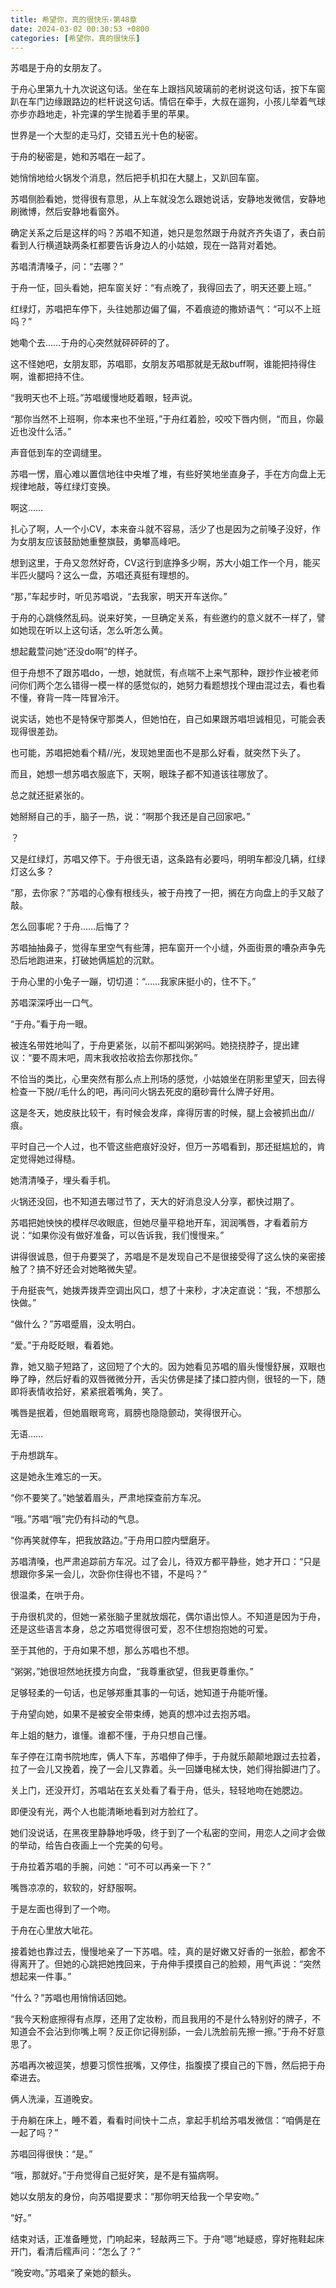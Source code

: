 ```yaml
---
title: 希望你，真的很快乐-第48章
date: 2024-03-02 00:30:53 +0800
categories: [希望你，真的很快乐]
---
```


苏唱是于舟的女朋友了。

于舟心里第九十九次说这句话。坐在车上跟挡风玻璃前的老树说这句话，按下车窗趴在车门边缘跟路边的栏杆说这句话。情侣在牵手，大叔在遛狗，小孩儿举着气球亦步亦趋地走，补完课的学生抛着手里的苹果。

世界是一个大型的走马灯，交错五光十色的秘密。

于舟的秘密是，她和苏唱在一起了。

她悄悄地给火锅发个消息，然后把手机扣在大腿上，又趴回车窗。

苏唱侧脸看她，觉得很有意思，从上车就没怎么跟她说话，安静地发微信，安静地刷微博，然后安静地看窗外。

确定关系之后是这样的吗？苏唱不知道，她只是忽然跟于舟就齐齐失语了，表白前看到人行横道缺两条杠都要告诉身边人的小姑娘，现在一路背对着她。

苏唱清清嗓子，问：“去哪？”

于舟一怔，回头看她，把车窗关好：“有点晚了，我得回去了，明天还要上班。”

红绿灯，苏唱把车停下，头往她那边偏了偏，不着痕迹的撒娇语气：“可以不上班吗？”

她嘞个去……于舟的心突然就砰砰砰的了。

这不怪她吧，女朋友耶，苏唱耶，女朋友苏唱那就是无敌buff啊，谁能把持得住啊，谁都把持不住。

“我明天也不上班。”苏唱缓慢地眨着眼，轻声说。

“那你当然不上班啊，你本来也不坐班，”于舟红着脸，咬咬下唇内侧，“而且，你最近也没什么活。”

声音低到车的空调缝里。

苏唱一愣，眉心难以置信地往中央堆了堆，有些好笑地坐直身子，手在方向盘上无规律地敲，等红绿灯变换。

啊这……

扎心了啊，人一个小CV，本来奋斗就不容易，活少了也是因为之前嗓子没好，作为女朋友应该鼓励她重整旗鼓，勇攀高峰吧。

想到这里，于舟又忽然好奇，CV这行到底挣多少啊，苏大小姐工作一个月，能买半匹火腿吗？这么一盘，苏唱还真挺有理想的。

“那，”车起步时，听见苏唱说，“去我家，明天开车送你。”

于舟的心跳倏然乱码。说来好笑，一旦确定关系，有些邀约的意义就不一样了，譬如她现在听以上这句话，怎么听怎么黄。

想起戴萱问她“还没do啊”的样子。

但于舟想不了跟苏唱do，一想，她就慌，有点喘不上来气那种，跟抄作业被老师问你们两个怎么错得一模一样的感觉似的，她努力看题想找个理由混过去，看也看不懂，脊背一阵一阵冒冷汗。

说实话，她也不是特保守那类人，但她怕在，自己如果跟苏唱坦诚相见，可能会表现得很差劲。

也可能，苏唱把她看个精//光，发现她里面也不是那么好看，就突然下头了。

而且，她想一想苏唱衣服底下，天啊，眼珠子都不知道该往哪放了。

总之就还挺紧张的。

她掰掰自己的手，脑子一热，说：“啊那个我还是自己回家吧。”

？

又是红绿灯，苏唱又停下。于舟很无语，这条路有必要吗，明明车都没几辆，红绿灯这么多？

“那，去你家？”苏唱的心像有根线头，被于舟拽了一把，搁在方向盘上的手又敲了敲。

怎么回事呢？于舟……后悔了？

苏唱抽抽鼻子，觉得车里空气有些薄，把车窗开一个小缝，外面街景的嘈杂声争先恐后地跑进来，打破她俩尴尬的沉默。

于舟心里的小兔子一蹦，切切道：“……我家床挺小的，住不下。”

苏唱深深呼出一口气。

“于舟。”看于舟一眼。

被连名带姓地叫了，于舟更紧张，以前不都叫粥粥吗。她挠挠脖子，提出建议：“要不周末吧，周末我收拾收拾去你那找你。”

不恰当的类比，心里突然有那么点上刑场的感觉，小姑娘坐在阴影里望天，回去得检查一下脱//毛什么的吧，再问问火锅去死皮的磨砂膏什么牌子好用。

这是冬天，她皮肤比较干，有时候会发痒，痒得厉害的时候，腿上会被抓出血//痕。

平时自己一个人过，也不管这些疤痕好没好，但万一苏唱看到，那还挺尴尬的，肯定觉得她过得糙。

她清清嗓子，埋头看手机。

火锅还没回，也不知道去哪过节了，天大的好消息没人分享，都快过期了。

苏唱把她怏怏的模样尽收眼底，但她尽量平稳地开车，润润嘴唇，才看着前方说：“如果你没有做好准备，可以告诉我，我们慢慢来。”

讲得很诚恳，但于舟要哭了，苏唱是不是发现自己不是很接受得了这么快的亲密接触了？搞不好还会对她略微失望。

于舟挺丧气，她拨弄拨弄空调出风口，想了十来秒，才决定直说：“我，不想那么快做。”

“做什么？”苏唱蹙眉，没太明白。

“爱。”于舟眨眨眼，看着她。

靠，她又脑子短路了，这回短了个大的。因为她看见苏唱的眉头慢慢舒展，双眼也睁了睁，然后好看的双唇微微分开，舌尖仿佛是揉了揉口腔内侧，很轻的一下，随即将表情收拾好，紧紧抿着嘴角，笑了。

嘴唇是抿着，但她眉眼弯弯，肩膀也隐隐颤动，笑得很开心。

无语……

于舟想跳车。

这是她永生难忘的一天。

“你不要笑了。”她皱着眉头，严肃地探查前方车况。

“哦。”苏唱“哦”完仍有抖动的气息。

“你再笑就停车，把我放路边。”于舟用口腔内壁磨牙。

苏唱清嗓，也严肃追踪前方车况。过了会儿，待双方都平静些，她才开口：“只是想跟你多呆一会儿，次卧你住得也不错，不是吗？”

很温柔，在哄于舟。

于舟很机灵的，但她一紧张脑子里就放烟花，偶尔语出惊人。不知道是因为于舟，还是这些语言本身，总之苏唱觉得很可爱，忍不住想抱抱她的可爱。

至于其他的，于舟如果不想，那么苏唱也不想。

“粥粥，”她很坦然地抚摸方向盘，“我尊重欲望，但我更尊重你。”

足够轻柔的一句话，也足够郑重其事的一句话，她知道于舟能听懂。

于舟望向她，如果不是被安全带束缚，她真的想冲过去抱苏唱。

年上姐的魅力，谁懂。谁都不懂，于舟只想自己懂。

车子停在江南书院地库，俩人下车，苏唱伸了伸手，于舟就乐颠颠地跟过去拉着，拉了一会儿又挽着，挽了一会儿又靠着。头一回嫌电梯太快，她们得抬脚进门了。

关上门，还没开灯，苏唱站在玄关处看了看于舟，低头，轻轻地吻在她腮边。

即便没有光，两个人也能清晰地看到对方脸红了。

她们没说话，在黑夜里静静地呼吸，终于到了一个私密的空间，用恋人之间才会做的举动，给告白夜画上一个完美的句号。

于舟拉着苏唱的手腕，问她：“可不可以再亲一下？”

嘴唇凉凉的，软软的，好舒服啊。

于是左面也得到了一个吻。

于舟在心里放大呲花。

接着她也靠过去，慢慢地亲了一下苏唱。哇，真的是好嫩又好香的一张脸，都舍不得离开了。但她的心跳把她拽回来，于舟伸手摸摸自己的脸颊，用气声说：“突然想起来一件事。”

“什么？”苏唱也用悄悄话回她。

“我今天粉底擦得有点厚，还用了定妆粉，而且我用的不是什么特别好的牌子，不知道会不会沾到你嘴上啊？反正你记得别舔，一会儿洗脸前先擦一擦。”于舟不好意思了。

苏唱再次被逗笑，想要习惯性抿嘴，又停住，指腹摸了摸自己的下唇，然后把于舟牵进去。

俩人洗澡，互道晚安。

于舟躺在床上，睡不着，看看时间快十二点，拿起手机给苏唱发微信：“咱俩是在一起了吗？”

苏唱回得很快：“是。”

“哦，那就好。”于舟觉得自己挺好笑，是不是有猫病啊。

她以女朋友的身份，向苏唱提要求：“那你明天给我一个早安吻。”

“好。”

结束对话，正准备睡觉，门响起来，轻敲两三下。于舟“嗯”地疑惑，穿好拖鞋起床开门，看清后糯声问：“怎么了？”

“晚安吻。”苏唱亲了亲她的额头。

